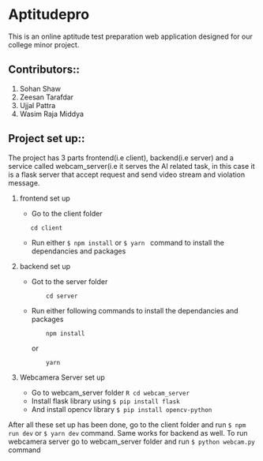 # Aptitudepro
This is an online aptitude test preparation web application designed for our college minor project.

## Contributors::
1. Sohan Shaw
2. Zeesan Tarafdar
3. Ujjal Pattra
4. Wasim Raja Middya


## Project set up::
The project has 3 parts frontend(i.e client), backend(i.e server) and a service called webcam_server(i.e it serves the AI related task, in this case it is a flask server that accept request and send video stream and violation message.

1. frontend set up
    - Go to the client folder
     ```shell
        cd client
     ```
    - Run either ```$ npm install``` or ```$ yarn ``` command to install the dependancies and packages

2. backend set up
   - Got to the server folder
     ```shell
         cd server
     ```
   - Run either following commands to install the dependancies and packages
     ```shell
         npm install
     ```
     or
     ```shell
         yarn
     ```

3. Webcamera Server set up
   - Go to webcam_server folder ```R cd webcam_server```
   - Install flask library using ```$ pip install flask```
   - And install opencv library ```$ pip install opencv-python```


  After all these set up has been done, go to the client folder and run ```$ npm run dev``` or ```$ yarn dev``` command. Same works for backend as well.
  To run webcamera server go to webcam_server folder and run ```$ python webcam.py``` command
